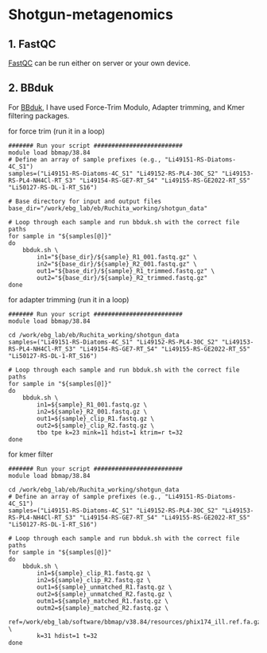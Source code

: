 # Shotgun-metagenomics
## 1. FastQC
[FastQC](https://github.com/s-andrews/FastQC) can be run either on server or your own device. 

## 2. BBduk
For [BBduk](https://jgi.doe.gov/data-and-tools/software-tools/bbtools/bb-tools-user-guide/bbduk-guide/), I have used Force-Trim Modulo, Adapter trimming, and Kmer filtering packages.

for force trim (run it in a loop)
```
####### Run your script #########################
module load bbmap/38.84 
# Define an array of sample prefixes (e.g., "Li49151-RS-Diatoms-4C_S1")
samples=("Li49151-RS-Diatoms-4C_S1" "Li49152-RS-PL4-30C_S2" "Li49153-RS-PL4-NH4Cl-RT_S3" "Li49154-RS-GE7-RT_S4" "Li49155-RS-GE2022-RT_S5" "Li50127-RS-DL-1-RT_S16")

# Base directory for input and output files
base_dir="/work/ebg_lab/eb/Ruchita_working/shotgun_data"

# Loop through each sample and run bbduk.sh with the correct file paths
for sample in "${samples[@]}"
do
    bbduk.sh \
        in1="${base_dir}/${sample}_R1_001.fastq.gz" \
        in2="${base_dir}/${sample}_R2_001.fastq.gz" \
        out1="${base_dir}/${sample}_R1_trimmed.fastq.gz" \
        out2="${base_dir}/${sample}_R2_trimmed.fastq.gz"
done
```
for  adapter trimming (run it in a loop)
```
####### Run your script #########################
module load bbmap/38.84

cd /work/ebg_lab/eb/Ruchita_working/shotgun_data
samples=("Li49151-RS-Diatoms-4C_S1" "Li49152-RS-PL4-30C_S2" "Li49153-RS-PL4-NH4Cl-RT_S3" "Li49154-RS-GE7-RT_S4" "Li49155-RS-GE2022-RT_S5" "Li50127-RS-DL-1-RT_S16")

# Loop through each sample and run bbduk.sh with the correct file paths
for sample in "${samples[@]}"
do
    bbduk.sh \
        in1=${sample}_R1_001.fastq.gz \
        in2=${sample}_R2_001.fastq.gz \
        out1=${sample}_clip_R1.fastq.gz \
        out2=${sample}_clip_R2.fastq.gz \
        tbo tpe k=23 mink=11 hdist=1 ktrim=r t=32
done
```
for kmer filter
```
####### Run your script #########################
module load bbmap/38.84

cd /work/ebg_lab/eb/Ruchita_working/shotgun_data
# Define an array of sample prefixes (e.g., "Li49151-RS-Diatoms-4C_S1")
samples=("Li49151-RS-Diatoms-4C_S1" "Li49152-RS-PL4-30C_S2" "Li49153-RS-PL4-NH4Cl-RT_S3" "Li49154-RS-GE7-RT_S4" "Li49155-RS-GE2022-RT_S5" "Li50127-RS-DL-1-RT_S16")

# Loop through each sample and run bbduk.sh with the correct file paths
for sample in "${samples[@]}"
do
    bbduk.sh \
        in1=${sample}_clip_R1.fastq.gz \
        in2=${sample}_clip_R2.fastq.gz \
        out1=${sample}_unmatched_R1.fastq.gz \
        out2=${sample}_unmatched_R2.fastq.gz \
        outm1=${sample}_matched_R1.fastq.gz \
        outm2=${sample}_matched_R2.fastq.gz \
        ref=/work/ebg_lab/software/bbmap/v38.84/resources/phix174_ill.ref.fa.gz \
        k=31 hdist=1 t=32
done
```
